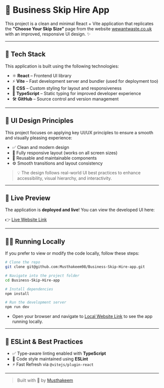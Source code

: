 # 🚛 Business Skip Hire App

This project is a clean and minimal React + Vite application that replicates the **"Choose Your Skip Size"** page from the website [wewantwaste.co.uk](https://wewantwaste.co.uk/) with an improved, responsive UI design. ✨

---

## 🧰 Tech Stack

This application is built using the following technologies:

- ⚛️ **React** – Frontend UI library
- ⚡ **Vite** – Fast development server and bundler (used for deployment too)
- 💅 **CSS** – Custom styling for layout and responsiveness
- 🔐 **TypeScript** – Static typing for improved developer experience
- 🛠️ **GitHub** – Source control and version management

---

## 🎨 UI Design Principles

This project focuses on applying key UI/UX principles to ensure a smooth and visually pleasing experience:

- ✅ Clean and modern design
- 📱 Fully responsive layout (works on all screen sizes)
- 🧩 Reusable and maintainable components
- ⚙️ Smooth transitions and layout consistency

> 💡 The design follows real-world UI best practices to enhance accessibility, visual hierarchy, and interactivity.

---

## 🔗 Live Preview

The application is **deployed and live**! You can view the developed UI here:

👉 [Live Website Link](https://musthakeem98.github.io/garden-waste-skip-hire/) <!-- Replace this with the actual deployed URL -->

---

## 🧑‍💻 Running Locally

If you prefer to view or modify the code locally, follow these steps:

```bash
# Clone the repo
git clone git@github.com:Musthakeem98/Business-Skip-Hire-app.git

# Navigate into the project folder
cd Business-Skip-Hire-app

# Install dependencies
npm install

# Run the development server
npm run dev
```

- Open your browser and navigate to [Local Website Link](http://localhost:5173/garden-waste-skip-hire/) to see the app running locally.


---

## 🧪 ESLint & Best Practices

- ✅ Type-aware linting enabled with **TypeScript**
- 🧼 Code style maintained using **ESLint**
- ⚡ Fast Refresh via `@vitejs/plugin-react`

---

> Built with 💙 by [Musthakeem](https://github.com/Musthakeem98)
